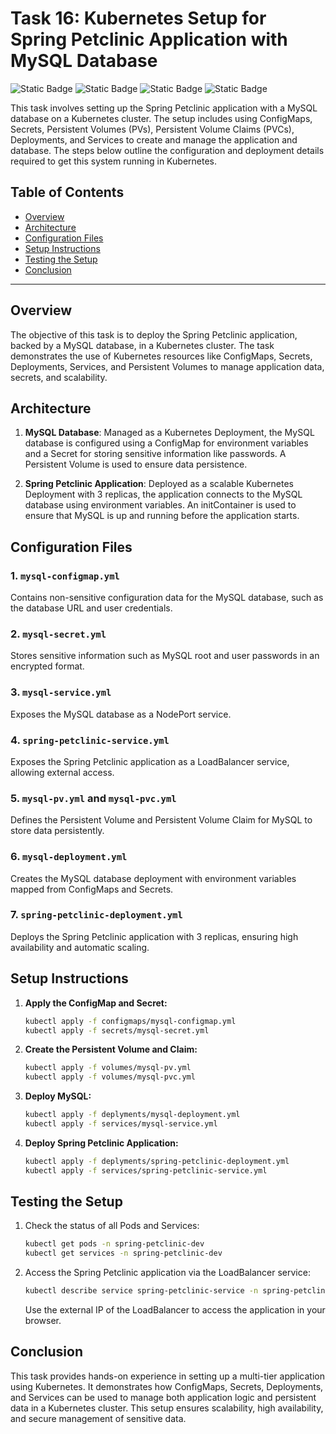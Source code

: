 # Task 16: Kubernetes Setup for Spring Petclinic Application with MySQL Database

![Static Badge](https://img.shields.io/badge/build-Ubuntu-brightgreen?style=flat&logo=ubuntu&label=Linux&labelColor=Orange&color=red) ![Static Badge](https://img.shields.io/badge/Docker-27.0.3-skyblue?style=flat&logo=docker&label=Docker) ![Static Badge](https://img.shields.io/badge/Linux-Task16-Orange?style=flat&label=DevOps&labelColor=blue&color=gray) ![Static Badge](https://img.shields.io/badge/Kubernetes-1.30-cyan?style=plastic&logo=kubernetes)

This task involves setting up the Spring Petclinic application with a MySQL database on a Kubernetes cluster. The setup includes using ConfigMaps, Secrets, Persistent Volumes (PVs), Persistent Volume Claims (PVCs), Deployments, and Services to create and manage the application and database. The steps below outline the configuration and deployment details required to get this system running in Kubernetes.

## Table of Contents
- [Overview](#overview)
- [Architecture](#architecture)
- [Configuration Files](#configuration-files)
- [Setup Instructions](#setup-instructions)
- [Testing the Setup](#testing-the-setup)
- [Conclusion](#conclusion)

---

## Overview

The objective of this task is to deploy the Spring Petclinic application, backed by a MySQL database, in a Kubernetes cluster. The task demonstrates the use of Kubernetes resources like ConfigMaps, Secrets, Deployments, Services, and Persistent Volumes to manage application data, secrets, and scalability.

## Architecture

1. **MySQL Database**: Managed as a Kubernetes Deployment, the MySQL database is configured using a ConfigMap for environment variables and a Secret for storing sensitive information like passwords. A Persistent Volume is used to ensure data persistence.
   
2. **Spring Petclinic Application**: Deployed as a scalable Kubernetes Deployment with 3 replicas, the application connects to the MySQL database using environment variables. An initContainer is used to ensure that MySQL is up and running before the application starts.

## Configuration Files

### 1. `mysql-configmap.yml`
Contains non-sensitive configuration data for the MySQL database, such as the database URL and user credentials.

### 2. `mysql-secret.yml`
Stores sensitive information such as MySQL root and user passwords in an encrypted format.

### 3. `mysql-service.yml`
Exposes the MySQL database as a NodePort service.

### 4. `spring-petclinic-service.yml`
Exposes the Spring Petclinic application as a LoadBalancer service, allowing external access.

### 5. `mysql-pv.yml` and `mysql-pvc.yml`
Defines the Persistent Volume and Persistent Volume Claim for MySQL to store data persistently.

### 6. `mysql-deployment.yml`
Creates the MySQL database deployment with environment variables mapped from ConfigMaps and Secrets.

### 7. `spring-petclinic-deployment.yml`
Deploys the Spring Petclinic application with 3 replicas, ensuring high availability and automatic scaling.

## Setup Instructions

1. **Apply the ConfigMap and Secret:**
   ```bash
   kubectl apply -f configmaps/mysql-configmap.yml
   kubectl apply -f secrets/mysql-secret.yml
   ```

2. **Create the Persistent Volume and Claim:**
   ```bash
   kubectl apply -f volumes/mysql-pv.yml
   kubectl apply -f volumes/mysql-pvc.yml
   ```

3. **Deploy MySQL:**
   ```bash
   kubectl apply -f deplyments/mysql-deployment.yml
   kubectl apply -f services/mysql-service.yml
   ```

4. **Deploy Spring Petclinic Application:**
   ```bash
   kubectl apply -f deplyments/spring-petclinic-deployment.yml
   kubectl apply -f services/spring-petclinic-service.yml
   ```

## Testing the Setup

1. Check the status of all Pods and Services:
   ```bash
   kubectl get pods -n spring-petclinic-dev
   kubectl get services -n spring-petclinic-dev
   ```

2. Access the Spring Petclinic application via the LoadBalancer service:
   ```bash
   kubectl describe service spring-petclinic-service -n spring-petclinic-dev
   ```
   Use the external IP of the LoadBalancer to access the application in your browser.

## Conclusion

This task provides hands-on experience in setting up a multi-tier application using Kubernetes. It demonstrates how ConfigMaps, Secrets, Deployments, and Services can be used to manage both application logic and persistent data in a Kubernetes cluster. This setup ensures scalability, high availability, and secure management of sensitive data.

